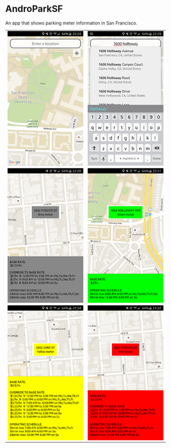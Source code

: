 # AndroParkSF

An app that shows parking meter information in San Francisco.

| | |
|---|---|
|![Alt text](https://github.com/solid0snake/AndroParkSF/blob/master/SCREENSHOTS/home.png?raw=true "Home Screen")|![Alt text](https://github.com/solid0snake/AndroParkSF/blob/master/SCREENSHOTS/search.png?raw=true "Address search")|
|![Alt text](https://github.com/solid0snake/AndroParkSF/blob/master/SCREENSHOTS/grey.png?raw=true "Grey cap")|![Alt text](https://github.com/solid0snake/AndroParkSF/blob/master/SCREENSHOTS/green.png?raw=true "Green cap")|
|![Alt text](https://github.com/solid0snake/AndroParkSF/blob/master/SCREENSHOTS/yellow.png?raw=true "Yellow cap")|![Alt text](https://github.com/solid0snake/AndroParkSF/blob/master/SCREENSHOTS/red.png?raw=true "Red cap")|
